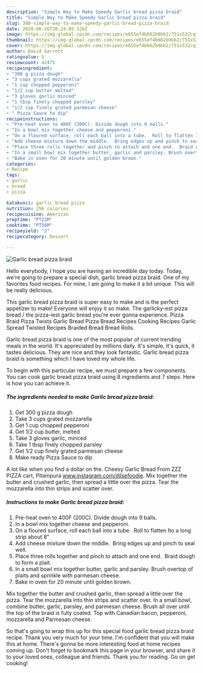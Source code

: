 ```yaml
---
description: "Simple Way to Make Speedy Garlic bread pizza braid"
title: "Simple Way to Make Speedy Garlic bread pizza braid"
slug: 308-simple-way-to-make-speedy-garlic-bread-pizza-braid
date: 2020-06-26T20:24:05.526Z
image: https://img-global.cpcdn.com/recipes/e655ef4b662b9bb2/751x532cq70/garlic-bread-pizza-braid-recipe-main-photo.jpg
thumbnail: https://img-global.cpcdn.com/recipes/e655ef4b662b9bb2/751x532cq70/garlic-bread-pizza-braid-recipe-main-photo.jpg
cover: https://img-global.cpcdn.com/recipes/e655ef4b662b9bb2/751x532cq70/garlic-bread-pizza-braid-recipe-main-photo.jpg
author: David Garrett
ratingvalue: 5
reviewcount: 42475
recipeingredient:
- "300 g pizza dough"
- "3 cups grated mozzarella"
- "1 cup chopped pepperoni"
- "1/2 cup butter melted"
- "3 gloves garlic minced"
- "1 tbsp finely chopped parsley"
- "1/2 cup finely grated parmesan cheese"
- " Pizza Sauce to dip"
recipeinstructions:
- "Pre-heat oven to 400F (200C). Divide dough into 9 balls."
- "In a bowl mix together cheese and pepperoni."
- "On a floured surface, roll each ball into a tube.  Roll to flatten Ito a long strip about 8&#34;"
- "Add cheese mixture down the middle.  Bring edges up and pinch to seal well."
- "Place three rolls together and pinch to attach and one end.  Braid dough to form a plait."
- "In a small bowl mix together butter, garlic and parsley. Brush overtop of plaits and sprinkle with parmesan cheese."
- "Bake in oven for 20 minute until golden brown."
categories:
- Recipe
tags:
- garlic
- bread
- pizza

katakunci: garlic bread pizza 
nutrition: 256 calories
recipecuisine: American
preptime: "PT22M"
cooktime: "PT56M"
recipeyield: "2"
recipecategory: Dessert

---
```



![Garlic bread pizza braid](https://img-global.cpcdn.com/recipes/e655ef4b662b9bb2/751x532cq70/garlic-bread-pizza-braid-recipe-main-photo.jpg)

Hello everybody, I hope you are having an incredible day today. Today, we're going to prepare a special dish, garlic bread pizza braid. One of my favorites food recipes. For mine, I am going to make it a bit unique. This will be really delicious.

This garlic bread pizza braid is super easy to make and is the perfect appetizer to make! Everyone will enjoy it so make. The garlicky-est pizza bread / the pizza-iest garlic bread you&#39;re ever gonna experience. Pizza Braid Pizza Twists Garlic Bread Pizza Bread Recipes Cooking Recipes Garlic Spread Twisted Recipes Braided Bread Bread Rolls.

Garlic bread pizza braid is one of the most popular of current trending meals in the world. It's appreciated by millions daily. It's simple, it's quick, it tastes delicious. They are nice and they look fantastic. Garlic bread pizza braid is something which I have loved my whole life.


To begin with this particular recipe, we must prepare a few components. You can cook garlic bread pizza braid using 8 ingredients and 7 steps. Here is how you can achieve it.

<!--inarticleads1-->

##### The ingredients needed to make Garlic bread pizza braid:

1. Get 300 g pizza dough
1. Take 3 cups grated mozzarella
1. Get 1 cup chopped pepperoni
1. Get 1/2 cup butter, melted
1. Take 3 gloves garlic, minced
1. Take 1 tbsp finely chopped parsley
1. Get 1/2 cup finely grated parmesan cheese
1. Make ready  Pizza Sauce to dip


A lot like when you find a dollar on the. Cheesy Garlic Bread From ZZZ PIZZA cart, Pitampura www.instagram.com/dilsefoodie. Mix together the butter and crushed garlic, then spread a little over the pizza. Tear the mozzarella into thin strips and scatter over. 

<!--inarticleads2-->

##### Instructions to make Garlic bread pizza braid:

1. Pre-heat oven to 400F (200C). Divide dough into 9 balls.
1. In a bowl mix together cheese and pepperoni.
1. On a floured surface, roll each ball into a tube.  Roll to flatten Ito a long strip about 8&#34;
1. Add cheese mixture down the middle.  Bring edges up and pinch to seal well.
1. Place three rolls together and pinch to attach and one end.  Braid dough to form a plait.
1. In a small bowl mix together butter, garlic and parsley. Brush overtop of plaits and sprinkle with parmesan cheese.
1. Bake in oven for 20 minute until golden brown.


Mix together the butter and crushed garlic, then spread a little over the pizza. Tear the mozzarella into thin strips and scatter over. In a small bowl, combine butter, garlic, parsley, and parmesan cheese. Brush all over until the top of the braid is fully coated. Top with Canadian bacon, pepperoni, mozzarella and Parmesan cheese. 

So that's going to wrap this up for this special food garlic bread pizza braid recipe. Thank you very much for your time. I'm confident that you will make this at home. There's gonna be more interesting food at home recipes coming up. Don't forget to bookmark this page in your browser, and share it to your loved ones, colleague and friends. Thank you for reading. Go on get cooking!
